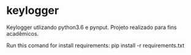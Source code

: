 # keylogger
Keylogger utlizando python3.6 e pynput. 
Projeto realizado para fins acadêmicos.

Run this comand for install requirements:
pip install -r requirements.txt
